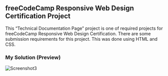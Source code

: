 ## freeCodeCamp Responsive Web Design Certification Project
This “Technical Documentation Page” project is one of required projects for freeCodeCamp Responsive Web Design Certification. There are some submission requirements for this project. This was done using HTML and CSS.

### My Solution (Preview)
![Screenshot3](https://user-images.githubusercontent.com/109781035/232750721-392eeb81-1e73-4770-ace6-429987e6f53b.png)

